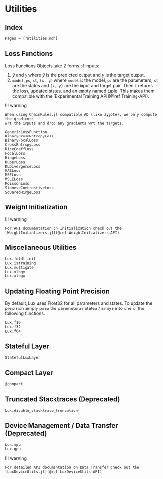 # Utilities

## Index

```@index
Pages = ["utilities.md"]
```

## Loss Functions

Loss Functions Objects take 2 forms of inputs:

  1. $\hat{y}$ and $y$ where $\hat{y}$ is the predicted output and $y$ is the target output.
  2. `model`, `ps`, `st`, `(x, y)` where `model` is the model, `ps` are the parameters,
     `st` are the states and `(x, y)` are the input and target pair. Then it returns the
     loss, updated states, and an empty named tuple. This makes them compatible with the
     [Experimental Training API](@ref Training-API).

!!! warning

    When using ChainRules.jl compatible AD (like Zygote), we only compute the gradients
    wrt the inputs and drop any gradients wrt the targets.

```@docs
GenericLossFunction
BinaryCrossEntropyLoss
BinaryFocalLoss
CrossEntropyLoss
DiceCoeffLoss
FocalLoss
HingeLoss
HuberLoss
KLDivergenceLoss
MAELoss
MSELoss
MSLELoss
PoissonLoss
SiameseContrastiveLoss
SquaredHingeLoss
```

## Weight Initialization

!!! warning

    For API documentation on Initialization check out the
    [WeightInitializers.jl](@ref WeightInitializers-API)

## Miscellaneous Utilities

```@docs
Lux.foldl_init
Lux.istraining
Lux.multigate
Lux.xlogy
Lux.xlogx
```

## Updating Floating Point Precision

By default, Lux uses Float32 for all parameters and states. To update the precision
simply pass the parameters / states / arrays into one of the following functions.

```@docs
Lux.f16
Lux.f32
Lux.f64
```

## Stateful Layer

```@docs
StatefulLuxLayer
```

## Compact Layer

```@docs
@compact
```

## Truncated Stacktraces (Deprecated)

```@docs
Lux.disable_stacktrace_truncation!
```

## Device Management / Data Transfer (Deprecated)

```@docs
Lux.cpu
Lux.gpu
```

!!! warning

    For detailed API documentation on Data Transfer check out the
    [LuxDeviceUtils.jl](@ref LuxDeviceUtils-API)
